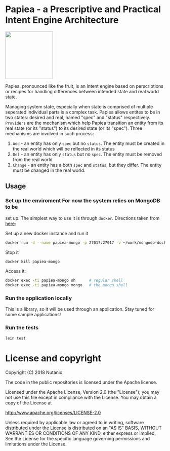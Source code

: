 # Papiea - a Prescriptive and Practical Intent Engine Architecture

<img src="https://upload.wikimedia.org/wikipedia/commons/1/13/Papaya.svg" width="150" height="150">

Papiea, pronounced like the fruit, is an Intent engine based on perscriptions or recipes for handling differences
between intended state and real world state.

Managing system state, especially when state is comprised of multiple seperated individual parts is a complex
task. Papiea allows entites to be in two states: desired and real, named "spec" and "status" respectively. `Providers`
are the mechanism which help Papiea transition an entity from its real state (or its "status") to its desired state (or
its "spec"). Three mechanisms are involved in such process: 

  1. `Add` - an entity has only `spec` but no `status`. The
entity must be created in the real world which will be reflected in its status
  2. `Del` - an entity has only `status`
but no `spec`. The entity must be removed from the real world 
  3. `Change` - an entity has a both `spec` and `status`,
but they differ. The entity must be changed in the real world.

## Usage

### Set up the enviroment For now the system relies on MongoDB to be
set up. The simplest way to use it is through `docker`. Directions
taken from [here](https://github.com/mvertes/docker-alpine-mongo):

Set up a new docker instance and run it
```sh
docker run -d --name papiea-mongo -p 27017:27017 -v ~/work/mongodb-docker/data:/data/db mvertes/alpine-mongo
```

Stop it
```sh
docker kill papiea-mongo
```

Access it:
```sh
docker exec -ti papiea-mongo sh      # regular shell
docker exec -ti papiea-mongo mongo   # the mongo shell
```

### Run the application locally
This is a library, so it will be used through an application. Stay tuned for some sample applications!

### Run the tests

`lein test`

# License and copyright

Copyright (C) 2018 Nutanix

The code in the public repositories is licensed under the Apache
license.

Licensed under the Apache License, Version 2.0 (the "License"); you
may not use this file except in compliance with the License.  You may
obtain a copy of the License at

http://www.apache.org/licenses/LICENSE-2.0

Unless required by applicable law or agreed to in writing, software
distributed under the License is distributed on an "AS IS" BASIS,
WITHOUT WARRANTIES OR CONDITIONS OF ANY KIND, either express or
implied.  See the License for the specific language governing
permissions and limitations under the License.
